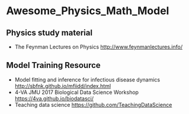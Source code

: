 # Awesome_Physics_Math_Model
## Physics study material
* The Feynman Lectures on Physics http://www.feynmanlectures.info/

## Model Training Resource 
* Model fitting and inference for infectious disease dynamics http://sbfnk.github.io/mfiidd/index.html
* 4-VA JMU 2017 Biological Data Science Workshop  https://4va.github.io/biodatasci/
* Teaching data science https://github.com/TeachingDataScience
